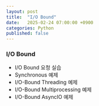 ```yaml
---
layout: post
title:  "I/O Bound"
date:   2025-02-24 07:00:00 +0900
categories: Python
published: false
---
```


### I/O Bound
- I/O Bound 요청 실습
- Synchronous 예제
- I/O-Bound Threading 예제
- I/O-Bound Multiprocessing 예제
- I/O-Bound AsyncIO 예제